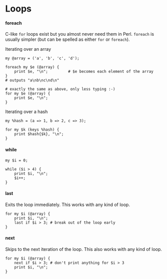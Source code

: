 # Loops

#### foreach

C-like `for` loops exist but you almost never need them in Perl.
`foreach` is usually simpler (but can be spelled as either `for`
or `foreach`).

Iterating over an array

    my @array = ('a', 'b', 'c', 'd');

    foreach my $e (@array) {
        print $e, "\n";         # $e becomes each element of the array
    }
    # outputs "a\nb\nc\nd\n"

    # exactly the same as above, only less typing :-)
    for my $e (@array) {
        print $e, "\n";
    }

Iterating over a hash

    my %hash = (a => 1, b => 2, c => 3);

    for my $k (keys %hash) {
        print $hash{$k}, "\n";
    }

#### while

    my $i = 0;

    while ($i > 4) {
        print $i, "\n";
        $i++;
    }

#### last

Exits the loop immediately.
This works with any kind of loop.

    for my $i (@array) {
        print $i, "\n";
        last if $i > 3; # break out of the loop early
    }
    
#### next

Skips to the next iteration of the loop.
This also works with any kind of loop.

    for my $i (@array) {
        next if $i > 3; # don't print anything for $i > 3
        print $i, "\n";
    }
    
